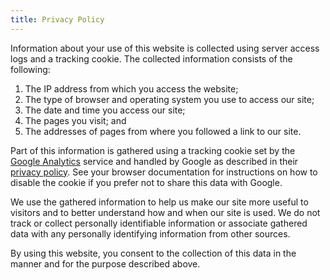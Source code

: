 ```yaml
---
title: Privacy Policy
---
```


Information about your use of this website is collected using server
access logs and a tracking cookie. The collected information consists of
the following:

1. The IP address from which you access the website;
1. The type of browser and operating system you use to access our site;
1. The date and time you access our site;
1. The pages you visit; and
1. The addresses of pages from where you followed a link to our site.

Part of this information is gathered using a tracking cookie set by the
[Google Analytics](http://www.google.com/analytics/) service and handled 
by Google as described in their [privacy policy](http://www.google.com/privacy.html).
See your browser documentation for instructions on how to disable the
cookie if you prefer not to share this data with Google.

We use the gathered information to help us make our site more useful to
visitors and to better understand how and when our site is used. We do not
track or collect personally identifiable information or associate gathered
data with any personally identifying information from other sources.

By using this website, you consent to the collection of this data in
the manner and for the purpose described above.
